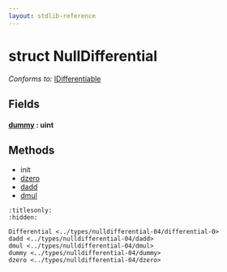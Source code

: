 ```yaml
---
layout: stdlib-reference
---
```


# struct NullDifferential

*Conforms to:* [IDifferentiable](../../interfaces/idifferentiable-01/index.html)

## Fields

####  <a id="decl-dummy"></a>[dummy](dummy.html) : uint

## Methods

* init
* [dzero](dzero.html)
* [dadd](dadd.html)
* [dmul](dmul.html)


```{toctree}
:titlesonly:
:hidden:

Differential <../types/nulldifferential-04/differential-0>
dadd <../types/nulldifferential-04/dadd>
dmul <../types/nulldifferential-04/dmul>
dummy <../types/nulldifferential-04/dummy>
dzero <../types/nulldifferential-04/dzero>
```
